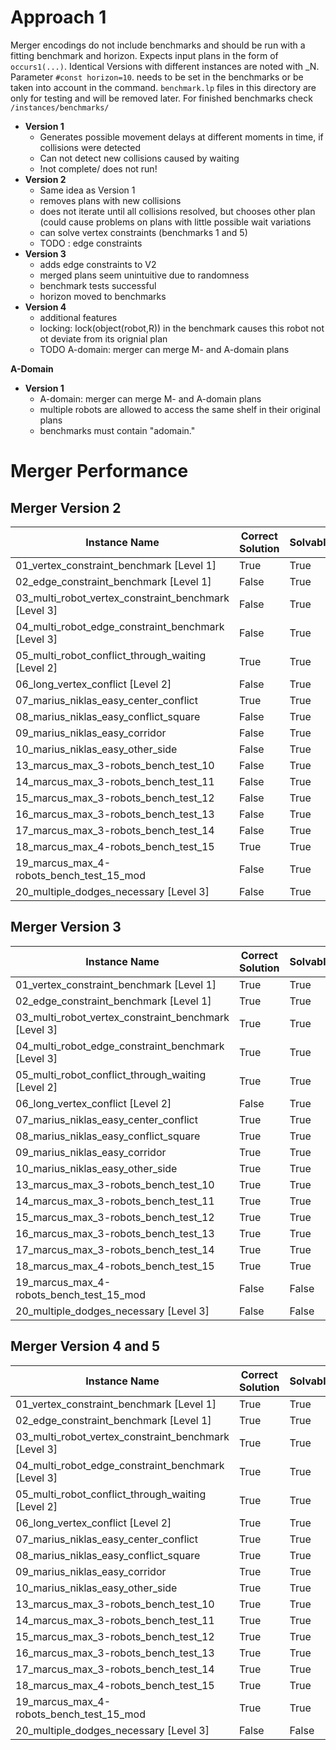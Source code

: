 # Approach 1

Merger encodings do not include benchmarks and should be run with a fitting benchmark and horizon. Expects input plans in the form of `occurs1(...)`. Identical Versions with different instances are noted with \_N. Parameter `#const horizon=10`. needs to be set in the benchmarks or be taken into account in the command.
`benchmark.lp` files in this directory are only for testing and will be removed later. For finished benchmarks check `/instances/benchmarks/`

- **Version 1**
    + Generates possible movement delays at different moments in time, if collisions were detected
    + Can not detect new collisions caused by waiting
    + !not complete/ does not run!
- **Version 2**
    + Same idea as Version 1
    + removes plans with new collisions
    + does not iterate until all collisions resolved, but chooses other plan (could cause problems on plans with little possible wait variations
    + can solve vertex constraints (benchmarks 1 and 5)
    + TODO : edge constraints
- **Version 3**
    + adds edge constraints to V2
    + merged plans seem unintuitive due to randomness
    + benchmark tests successful
    + horizon moved to benchmarks
- **Version 4**
    + additional features
    + locking: lock(object(robot,R)) in the benchmark causes this robot not ot deviate from its orignial plan
    + TODO A-domain: merger can merge M- and A-domain plans

**A-Domain**
- **Version 1**
    + A-domain: merger can merge M- and A-domain plans
    + multiple robots are allowed to access the same shelf in their original plans
    + benchmarks must contain "adomain." 



# Merger Performance



## Merger Version 2

| Instance Name                                        | Correct Solution | Solvable | Solving Time (in s)   | In Horizon | Vertex Conflicts | Edge Conflicts | Invalid Movements | Shelves Reached |
| ---------------------------------------------------- | ---------------- | -------- | --------------------- | ---------- | ---------------- | -------------- | ----------------- | --------------- |
| 01_vertex_constraint_benchmark [Level 1]             | True             | True     | 0.0031890869140625    | True       | 0                | 0              | 0                 | 2/2             |
| 02_edge_constraint_benchmark [Level 1]               | False            | True     | 0.004202842712402344  | True       | 0                | 1              | 0                 | 2/2             |
| 03_multi_robot_vertex_constraint_benchmark [Level 3] | False            | True     | 0.006711721420288086  | True       | 2                | 2              | 0                 | 4/4             |
| 04_multi_robot_edge_constraint_benchmark [Level 3]   | False            | True     | 0.006363630294799805  | True       | 0                | 2              | 0                 | 4/4             |
| 05_multi_robot_conflict_through_waiting [Level 2]    | True             | True     | 0.005064487457275391  | True       | 0                | 0              | 0                 | 3/3             |
| 06_long_vertex_conflict [Level 2]                    | False            | True     | 0.0031931400299072266 | True       | 0                | 1              | 0                 | 2/2             |
| 07_marius_niklas_easy_center_conflict                | True             | True     | 0.0011637210845947266 | True       | 0                | 0              | 0                 | 2/2             |
| 08_marius_niklas_easy_conflict_square                | False            | True     | 0.003097057342529297  | True       | 0                | 1              | 0                 | 2/2             |
| 09_marius_niklas_easy_corridor                       | False            | True     | 0.003136873245239258  | True       | 0                | 1              | 0                 | 2/2             |
| 10_marius_niklas_easy_other_side                     | False            | True     | 0.0028433799743652344 | True       | 1                | 2              | 0                 | 3/3             |
| 13_marcus_max_3-robots_bench_test_10                 | False            | True     | 0.003228902816772461  | True       | 2                | 0              | 0                 | 3/3             |
| 14_marcus_max_3-robots_bench_test_11                 | False            | True     | 0.003083944320678711  | True       | 1                | 2              | 0                 | 3/3             |
| 15_marcus_max_3-robots_bench_test_12                 | False            | True     | 0.005106925964355469  | True       | 2                | 0              | 0                 | 3/3             |
| 16_marcus_max_3-robots_bench_test_13                 | False            | True     | 0.005408525466918945  | True       | 3                | 1              | 0                 | 3/3             |
| 17_marcus_max_3-robots_bench_test_14                 | False            | True     | 0.0045013427734375    | True       | 1                | 1              | 0                 | 3/3             |
| 18_marcus_max_4-robots_bench_test_15                 | True             | True     | 0.007200956344604492  | True       | 0                | 0              | 0                 | 4/4             |
| 19_marcus_max_4-robots_bench_test_15_mod             | False            | True     | 0.004689216613769531  | True       | 3                | 1              | 0                 | 4/4             |
| 20_multiple_dodges_necessary [Level 3]               | False            | True     | 0.001916646957397461  | True       | 0                | 1              | 0                 | 2/2             |



## Merger Version 3

| Instance Name                                        | Correct Solution | Solvable | Solving Time (in s)  | In Horizon | Vertex Conflicts | Edge Conflicts | Invalid Movements | Shelves Reached |
| ---------------------------------------------------- | ---------------- | -------- | -------------------- | ---------- | ---------------- | -------------- | ----------------- | --------------- |
| 01_vertex_constraint_benchmark [Level 1]             | True             | True     | 0.0249481201171875   | True       | 0                | 0              | 0                 | 2/2             |
| 02_edge_constraint_benchmark [Level 1]               | True             | True     | 0.029558420181274414 | True       | 0                | 0              | 0                 | 2/2             |
| 03_multi_robot_vertex_constraint_benchmark [Level 3] | True             | True     | 0.0581974983215332   | True       | 0                | 0              | 0                 | 4/4             |
| 04_multi_robot_edge_constraint_benchmark [Level 3]   | True             | True     | 0.051752567291259766 | True       | 0                | 0              | 0                 | 4/4             |
| 05_multi_robot_conflict_through_waiting [Level 2]    | True             | True     | 0.04245924949645996  | True       | 0                | 0              | 0                 | 3/3             |
| 06_long_vertex_conflict [Level 2]                    | False            | True     | 0.03013467788696289  | True       | 0                | 0              | 0                 | 1/2             |
| 07_marius_niklas_easy_center_conflict                | True             | True     | 0.007751941680908203 | True       | 0                | 0              | 0                 | 2/2             |
| 08_marius_niklas_easy_conflict_square                | True             | True     | 0.027146339416503906 | True       | 0                | 0              | 0                 | 2/2             |
| 09_marius_niklas_easy_corridor                       | True             | True     | 0.028753042221069336 | True       | 0                | 0              | 0                 | 2/2             |
| 10_marius_niklas_easy_other_side                     | True             | True     | 0.041066884994506836 | True       | 0                | 0              | 0                 | 3/3             |
| 13_marcus_max_3-robots_bench_test_10                 | True             | True     | 0.03988981246948242  | True       | 0                | 0              | 0                 | 3/3             |
| 14_marcus_max_3-robots_bench_test_11                 | True             | True     | 0.051302433013916016 | True       | 0                | 0              | 0                 | 3/3             |
| 15_marcus_max_3-robots_bench_test_12                 | True             | True     | 0.05042409896850586  | True       | 0                | 0              | 0                 | 3/3             |
| 16_marcus_max_3-robots_bench_test_13                 | True             | True     | 0.04549813270568848  | True       | 0                | 0              | 0                 | 3/3             |
| 17_marcus_max_3-robots_bench_test_14                 | True             | True     | 0.050870656967163086 | True       | 0                | 0              | 0                 | 3/3             |
| 18_marcus_max_4-robots_bench_test_15                 | True             | True     | 0.07107281684875488  | True       | 0                | 0              | 0                 | 4/4             |
| 19_marcus_max_4-robots_bench_test_15_mod             | False            | False    | 0.05870771408081055  | False      | 0                | 0              | 0                 | 0/0             |
| 20_multiple_dodges_necessary [Level 3]               | False            | False    | 0.017294645309448242 | False      | 0                | 0              | 0                 | 0/0             |



## Merger Version 4 and 5

| Instance Name                                        | Correct Solution | Solvable | Solving Time (in s)  | In Horizon | Vertex Conflicts | Edge Conflicts | Invalid Movements | Shelves Reached |
| ---------------------------------------------------- | ---------------- | -------- | -------------------- | ---------- | ---------------- | -------------- | ----------------- | --------------- |
| 01_vertex_constraint_benchmark [Level 1]             | True             | True     | 0.09051847457885742  | True       | 0                | 0              | 0                 | 2/2             |
| 02_edge_constraint_benchmark [Level 1]               | True             | True     | 0.15769100189208984  | True       | 0                | 0              | 0                 | 2/2             |
| 03_multi_robot_vertex_constraint_benchmark [Level 3] | True             | True     | 0.21567273139953613  | True       | 0                | 0              | 0                 | 4/4             |
| 04_multi_robot_edge_constraint_benchmark [Level 3]   | True             | True     | 0.23407864570617676  | True       | 0                | 0              | 0                 | 4/4             |
| 05_multi_robot_conflict_through_waiting [Level 2]    | True             | True     | 0.24103808403015137  | True       | 0                | 0              | 0                 | 3/3             |
| 06_long_vertex_conflict [Level 2]                    | True             | True     | 0.14520931243896484  | True       | 0                | 0              | 0                 | 2/2             |
| 07_marius_niklas_easy_center_conflict                | True             | True     | 0.040888071060180664 | True       | 0                | 0              | 0                 | 2/2             |
| 08_marius_niklas_easy_conflict_square                | True             | True     | 0.14957714080810547  | True       | 0                | 0              | 0                 | 2/2             |
| 09_marius_niklas_easy_corridor                       | True             | True     | 0.1374378204345703   | True       | 0                | 0              | 0                 | 2/2             |
| 10_marius_niklas_easy_other_side                     | True             | True     | 0.10537314414978027  | True       | 0                | 0              | 0                 | 3/3             |
| 13_marcus_max_3-robots_bench_test_10                 | True             | True     | 0.10913801193237305  | True       | 0                | 0              | 0                 | 3/3             |
| 14_marcus_max_3-robots_bench_test_11                 | True             | True     | 0.2325732707977295   | True       | 0                | 0              | 0                 | 3/3             |
| 15_marcus_max_3-robots_bench_test_12                 | True             | True     | 0.13908720016479492  | True       | 0                | 0              | 0                 | 3/3             |
| 16_marcus_max_3-robots_bench_test_13                 | True             | True     | 0.11188864707946777  | True       | 0                | 0              | 0                 | 3/3             |
| 17_marcus_max_3-robots_bench_test_14                 | True             | True     | 0.11424422264099121  | True       | 0                | 0              | 0                 | 3/3             |
| 18_marcus_max_4-robots_bench_test_15                 | True             | True     | 0.14110827445983887  | True       | 0                | 0              | 0                 | 4/4             |
| 19_marcus_max_4-robots_bench_test_15_mod             | True             | True     | 0.17509078979492188  | True       | 0                | 0              | 0                 | 4/4             |
| 20_multiple_dodges_necessary [Level 3]               | False            | False    | 0.045723915100097656 | False      | 0                | 0              | 0                 | 0/0             |